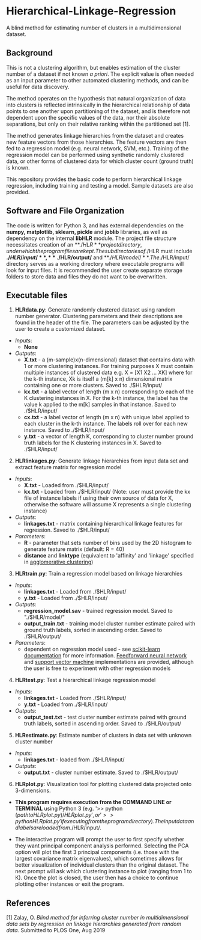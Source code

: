 # Hierarchical-Linkage-Regression

A blind method for estimating number of clusters in a multidimensional dataset. 

## Background

This is not a clustering algorithm, but enables estimation of the cluster number of a dataset if not known *a priori*. The explicit value is often needed as an input parameter to other automated clustering methods, and can be useful for data discovery.

The method operates on the hypothesis that natural organization of data into clusters is reflected intrinsically in the hierarchical relationship of data points to one another upon partitioning of the dataset, and is therefore not dependent upon the specific values of the data, nor their absolute separations, but only on their relative ranking within the partitioned set [1]. 

The method generates linkage hierarchies from the dataset and creates new feature vectors from those hierarchies. The feature vectors are then fed to a regression model (e.g. neural network, SVM, etc.). Training of the regression model can be performed using synthetic randomly clustered data, or other forms of clustered data for which cluster count (ground truth) is known.

This repository provides the basic code to perform hierarchical linkage regression, including training and testing a model. Sample datasets are also provided.

## Software and File Organization

The code is written for Python 3, and has external dependencies on the **numpy, matplotlib, sklearn, pickle** and **joblib** libraries, as well as dependency on the internal **libHLR** module. The project file structure necessitates creation of an **./$HLR** project directory, under which the program files are kept. The subdirectories of ./$HLR must include **./$HLR/input/**, **./$HLR/output/** and **./$HLR/model/**. The ./$HLR/input/ directory serves as a working directory where executable programs will look for input files. It is recommended the user create separate storage folders to store data and files they do not want to be overwritten.

## Executable files

1. **HLRdata.py**: Generate randomly clustered dataset using random number generator. Clustering parameters and their descriptions are found in the header of the file. The parameters can be adjusted by the user to create a customized dataset.
- *Inputs*:
    - **None**
- *Outputs*:
    - **X.txt** - a (m-sample)x(n-dimensional) dataset that contains data with 1 or more clustering instances. For training purposes X must contain multiple instances of clustered data e.g. X = [X1 X2 ... XK] where for the k-th instance, Xk is itself a (m[k] x n) dimensional matrix containing one or more clusters. Saved to ./$HLR/input/
    - **kx.txt** - a label vector of length (m x n) corresponding to each of the K clustering instances in X. For the k-th instance, the label has the value k applied to the m[k] samples in that instance. Saved to ./$HLR/input/
    - **cx.txt** - a label vector of length (m x n) with unique label applied to each cluster in the k-th instance. The labels roll over for each new instance. Saved to ./$HLR/input/
    - **y.txt** - a vector of length K, corresponding to cluster number ground truth labels for the K clustering instances in X. Saved to ./$HLR/input/
    
2. **HLRlinkages.py**:  Generate linkage hierarchies from input data set and extract feature matrix for regression model
- *Inputs*: 
    - **X.txt** -  Loaded from ./$HLR/input/
    - **kx.txt** - Loaded from ./$HLR/input/  (Note: user must provide the kx file of instance labels if using their own source of data for X, otherwise the software will assume X represents a single clustering instance)
- *Outputs*: 
    - **linkages.txt** - matrix containing hierarchical linkage features for regression. Saved to ./$HLR/input/ 
- *Parameters*: 
    - **R** - parameter that sets number of bins used by the 2D histogram to generate feature matrix (default: R = 40)
    - **distance** and **linktype** (equivalent to 'affinity' and 'linkage' specified in [agglomerative clustering](https://scikit-learn.org/stable/modules/generated/sklearn.cluster.AgglomerativeClustering.html#sklearn.cluster.AgglomerativeClustering))
    
3. **HLRtrain.py**: Train a regression model based on linkage hierarchies
- *Inputs*: 
    - **linkages.txt** - Loaded from ./$HLR/input/
    - **y.txt** - Loaded from ./$HLR/input/
- *Outputs*: 
    - **regression_model.sav** - trained regression model. Saved to "./$HLR/model/" 
    - **output_train.txt** - training model cluster number estimate paired with ground truth labels, sorted in ascending order. Saved to ./$HLR/output/ 
- *Parameters*: 
    - dependent on regression model used - see [scikit-learn documentation](https://scikit-learn.org/stable/documentation.html) for more information. [Feedforward neural network](https://scikit-learn.org/stable/modules/generated/sklearn.neural_network.MLPRegressor.html#sklearn.neural_network.MLPRegressor) and [support vector machine](https://scikit-learn.org/stable/modules/generated/sklearn.svm.SVR.html#sklearn.svm.SVR) implementations are provided, although the user is free to experiment with other regression models

4. **HLRtest.py**: Test a hierarchical linkage regression model
- *Inputs*: 
    - **linkages.txt** - Loaded from ./$HLR/input/
    - **y.txt** - Loaded from ./$HLR/input/
- *Outputs*: 
    - **output_test.txt** - test cluster number estimate paired with ground truth labels, sorted in ascending order. Saved to ./$HLR/output/ 

5. **HLRestimate.py**: Estimate number of clusters in data set with unknown cluster number
- *Inputs*: 
    - **linkages.txt** - loaded from ./$HLR/input/
- *Outputs*: 
    - **output.txt** - cluster number estimate. Saved to ./$HLR/output/

6. **HLRplot.py**: Visualization tool for plotting clustered data projected onto 3-dimensions.

- **This program requires execution from the COMMAND LINE or TERMINAL** using Python 3 (e.g. '>> python $(path to HLRplot.py)/HLRplot.py', or '>> python HLRplot.py' if executing from the program directory). The input data and labels are loaded from ./$HLR/input/. 

- The interactive program will prompt the user to first specify whether they want principal component analysis performed. Selecting the PCA option will plot the first 3 principal components (i.e. those with the largest covariance matrix eigenvalues), which sometimes allows for better visualization of individual clusters than the original dataset. The next prompt will ask which clustering instance to plot (ranging from 1 to K). Once the plot is closed, the user then has a choice to continue plotting other instances or exit the program.  

## References
[1] Zalay, O. *Blind method for inferring cluster number in multidimensional data sets by regression on linkage hierarchies generated from random data.* Submitted to PLOS One, Aug 2019
